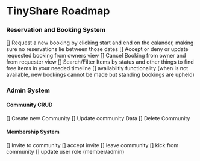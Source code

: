 # TinyShare Roadmap

### Reservation and Booking System

[] Request a new booking by clicking start and end on the calander, making sure no reservations lie between those dates
[] Accept or deny or update requested booking from owners view
[] Cancel Booking from owner and from requester view
[] Search/Filter Items by status and other things to find free items in your needed timeline
[] availablitiy functionality (when is not available, new bookings cannot be made but standing bookings are upheld)

### Admin System

#### Community CRUD

[] Create new Community
[] Update community Data
[] Delete Community

#### Membership System

[] Invite to community
[] accept invite
[] leave community
[] kick from community
[] update user role (member/admin)
